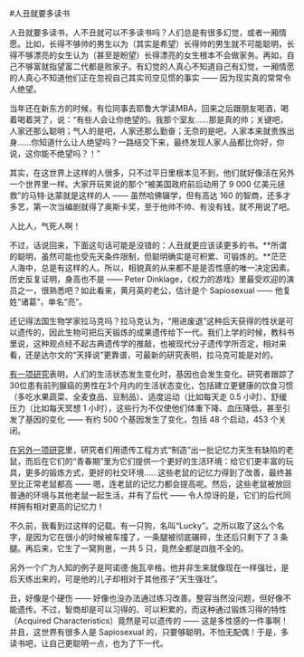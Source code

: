 #人丑就要多读书

人丑就要多读书，人不丑就可以不多读书吗？人们总是有很多幻觉，或者一厢情愿。比如，长得不够帅的男生以为（其实是希望）长得帅的男生就不可能聪明，长得不够漂亮的女生认为（甚至是盼望）长得漂亮的女生根本不会做家务。再如，自己不够富就指望富二代都是败家子。有幻觉的人真心不知道自己有幻觉，一厢情愿的人真心不知道他们正在忽视自己其实司空见惯的事实 —— 因为现实真的常常令人绝望。

当年还在新东方的时候，有位同事去耶鲁大学读MBA，回来之后跟朋友喝酒，喝着喝着哭了，说：“有些人会让你绝望的。我那个室友……那是真的帅；关键吧，人家还那么聪明；气人的是吧，人家还那么勤奋；无奈的是吧，人家本来就贵族出身……你知道什么让人绝望吗？一路结交下来，最终发现人家人品都比你好，你说，这你能不绝望吗？！”

其实，在这世界上这样的人很多，只不过平日里根本见不到，他们就好像活在另外一个世界里一样。大家开玩笑说的那个“被美国政府前后动用了 9 000 亿美元拯救”的马特·达蒙就是这样的人 —— 虽然哈佛辍学，但有高达 160 的智商，还多才多艺，第一次当编剧就得了奥斯卡奖，至于他帅不帅、有没有钱，就不用说了吧。

人比人，气死人啊！

不过，话说回来，下面这句话可能是没错的：人丑就更应该读更多的书。**所谓的聪明，虽然可能也受先天条件限制，但聪明确实是可积累、可锻炼的。**茫茫人海中，总是有这样的人。所以，相貌真的从来都不是是否性感的唯一决定因素。历史反复证明，身高也不是 —— Peter Dinklage，《权力的游戏》里最受欢迎的演员之一，很熟悉吧？如此看来，黄月英的老公，估计是个 Sapiosexual —— 他复姓“诸葛”，单名“亮”。

还记得法国生物学家拉马克吗？拉马克认为，“用进废退”这种后天获得的性状是可以遗传的，因此生物可把后天锻炼的成果遗传给下一代。我们上学的时候，教科书里说，这种观点经不起古典遗传学的推敲，也被现代分子遗传学所否定，相对来看，还是达尔文的“天择说”更靠谱，可最新的研究表明，拉马克可能是对的。

[有一项研究](http://reut.rs/1LSf7q0)表明，人们的生活状态发生变化时，基因也会发生变化。研究者跟踪了30位患有前列腺癌的男性在3个月内的生活状态变化，包括建立更健康的饮食习惯（多吃水果蔬菜、全麦食品、豆制品）、适度运动（比如每天走 0.5 小时）、舒缓压力（比如每天冥想 1 小时），这些行为不仅使他们体重下降、血压降低，甚至引发了基因的变化 —— 有约 500 个基因发生了变化，包括 48 个启动，453 个关闭。

[在另外一项研究](http://www.technologyreview.com/node/411880/)里，研究者们用遗传工程方式“制造”出一批记忆力天生有缺陷的老鼠，而后在它们的“青春期”里为它们提供一个更好的生活环境：给它们更丰富的玩具，更多的锻炼方式，更好的社交环境……这些老鼠的记忆力得到了改善，最终甚至比正常老鼠都高 —— 嗯，连老鼠的记忆力都会提高呢。然后，这些老鼠被放回普通的环境与其他老鼠一起生活，并有了后代 —— 令人惊讶的是，它们的后代同样拥有相对更高的记忆力！

不久前，我看到过这样的记载。有一只狗，名叫“Lucky”。之所以取了这么个名字，是因为它在很小的时候被车撞了，一条腿被彻底碾碎，生还后只剩下了 3 条腿。再后来，它生了一窝狗崽，一共 5 只，竟然全都是四肢不全的。

另外一个广为人知的例子是阿诺德·施瓦辛格。他并非生来就像现在一样强壮，是后天练出来的，可是他的儿子却相对于其他孩子“天生强壮”。

丑，好像是个硬伤 —— 好像也没办法通过练习改善。整容当然没问题，但好像不能遗传。不过，智商却是可以习得的、可以积累的，而这种通过锻炼习得的特性（Acquired Characteristics）竟然是可以遗传的 —— 这是多性感的一件事啊！并且，这世界有很多人是 Sapiosexual 的，只要够聪明，不怕无配偶！于是，多读书吧，让自己更聪明一点，也为了下一代。


